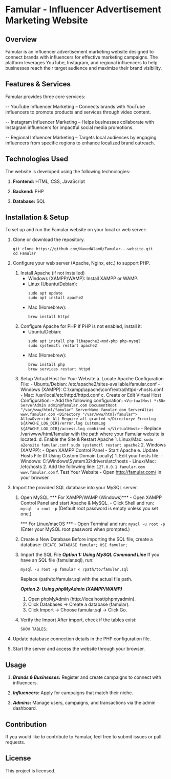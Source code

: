 # Famular - Influencer Advertisement Marketing Website

## Overview

Famular is an influencer advertisement marketing website designed to connect brands with influencers for effective marketing campaigns. The platform leverages YouTube, Instagram, and regional influencers to help businesses reach their target audience and maximize their brand visibility.

## Features & Services

Famular provides three core services:

-- YouTube Influencer Marketing – Connects brands with YouTube influencers to promote products and services    through video content.

-- Instagram Influencer Marketing – Helps businesses collaborate with Instagram influencers for impactful social media promotions.

-- Regional Influencer Marketing – Targets local audiences by engaging influencers from specific regions to enhance localized brand outreach.

## Technologies Used

The website is developed using the following technologies:

1. **Frontend:** HTML, CSS, JavaScript

2. **Backend:** PHP

3. **Database:** SQL

## Installation & Setup

To set up and run the Famular website on your local or web server:

1. Clone or download the repository.
      ```
      git clone https://github.com/NavedAlam0/Famular---website.git
      cd Famular
      ```

2. Configure your web server (Apache, Nginx, etc.) to support PHP.
      1. Install Apache (if not installed)
          - Windows (XAMPP/WAMP): Install XAMPP or WAMP.
          - Linux (Ubuntu/Debian):
              ```
              sudo apt update
              sudo apt install apache2
              ```
          - Mac (Homebrew):
              ```
              brew install httpd
              ```
      2. Configure Apache for PHP
         If PHP is not enabled, install it:
          - Ubuntu/Debian:
             ```
             sudo apt install php libapache2-mod-php php-mysql
             sudo systemctl restart apache2
             ```
          - Mac (Homebrew):
             ```
             brew install php
             brew services restart httpd
             ```
      3. Setup Virtual Host for Your Website
           a. Locate Apache Configuration File:
                     - Ubuntu/Debian: /etc/apache2/sites-available/famular.conf
                     - Windows (XAMPP): C:\xampp\apache\conf\extra\httpd-vhosts.conf
                     - Mac: /usr/local/etc/httpd/httpd.conf
           c. Create or Edit Virtual Host Configuration:
                     - Add the following configuration:
                        ```
                          <VirtualHost *:80>
                              ServerAdmin admin@famular.com
                              DocumentRoot "/var/www/html/famular"
                              ServerName famular.com
                              ServerAlias www.famular.com
                              <Directory "/var/www/html/famular">
                                  AllowOverride All
                                  Require all granted
                              </Directory>
                              ErrorLog ${APACHE_LOG_DIR}/error.log
                              CustomLog ${APACHE_LOG_DIR}/access.log combined
                          </VirtualHost>
                          ```
                     - Replace /var/www/html/famular with the path where your Famular website is located.
            d. Enable the Site & Restart Apache
                       1. Linux/Mac:
                            ```
                               sudo a2ensite famular.conf
                               sudo systemctl restart apache2
                             ```
                        2. Windows (XAMPP):
                            - Open XAMPP Control Panel
                            - Start Apache
            e. Update Hosts File (If Using Custom Domain Locally)
                        1. Edit your hosts file:
                           - Windows: C:\Windows\System32\drivers\etc\hosts
                           - Linux/Mac: /etc/hosts
                         2. Add the following line:
                           ```
                           127.0.0.1 famular.com www.famular.com
                           ```
            f. Test Your Website
                        - Open http://famular.com/ in your browser.

3. Import the provided SQL database into your MySQL server.
      1. Open MySQL
         *** For XAMPP/WAMP (Windows)***
              - Open XAMPP Control Panel and start Apache & MySQL.
              - Click Shell and run:
                      ```
                      mysql -u root -p
                      ```
                      (Default root password is empty unless you set one.)
            
         *** For Linux/macOS ***
                    - Open Terminal and run:
                     ```
                     mysql -u root -p
                     ```
                     (Enter your MySQL root password when prompted.)
      
      2. Create a New Database
                Before importing the SQL file, create a database:
                  ```
                  CREATE DATABASE famular;
                  USE famular;
                  ```
      3. Import the SQL File
          ***Option 1: Using MySQL Command Line***
          If you have an SQL file (famular.sql), run:
            ```
            mysql -u root -p famular < /path/to/famular.sql
            ```
            Replace /path/to/famular.sql with the actual file path.
      
          ***Option 2: Using phpMyAdmin (XAMPP/WAMP)***
            1. Open phpMyAdmin (http://localhost/phpmyadmin).
            2. Click Databases → Create a database (famular).
            3. Click Import → Choose famular.sql → Click Go.
      4. Verify the Import
          After import, check if the tables exist:
            ```
            SHOW TABLES;
            ```
4. Update database connection details in the PHP configuration file.

5. Start the server and access the website through your browser.

## Usage

1. ***Brands & Businesses:*** Register and create campaigns to connect with influencers.

2. ***Influencers:*** Apply for campaigns that match their niche.

3. ***Admins:*** Manage users, campaigns, and transactions via the admin dashboard.

## Contribution

If you would like to contribute to Famular, feel free to submit issues or pull requests.

## License

This project is licensed.
